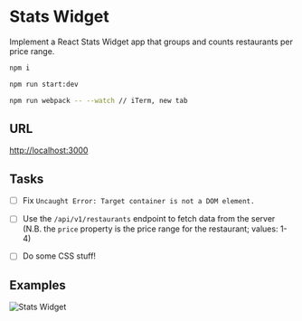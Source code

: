 # Stats Widget

Implement a React Stats Widget app that groups and counts restaurants per price range.

```bash
npm i

npm run start:dev

npm run webpack -- --watch // iTerm, new tab
```

## URL

[http://localhost:3000](http://localhost:3000)

## Tasks

- [ ] Fix `Uncaught Error: Target container is not a DOM element.`

- [ ] Use the `/api/v1/restaurants` endpoint to fetch data from the server (N.B. the `price` property is the price range for the restaurant; values: 1-4)

- [ ] Do some CSS stuff!

## Examples

![Stats Widget](stats-widget.png 'Stats Widget')
